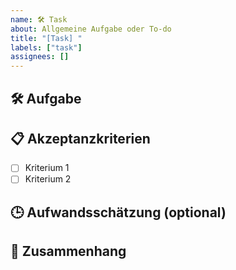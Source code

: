 ```yaml
---
name: 🛠️ Task
about: Allgemeine Aufgabe oder To-do
title: "[Task] "
labels: ["task"]
assignees: []
---
```


## 🛠️ Aufgabe

<!-- Beschreibe die Aufgabe kurz und prägnant. -->

## 📋 Akzeptanzkriterien

<!-- Wann ist diese Aufgabe erledigt? -->

- [ ] Kriterium 1
- [ ] Kriterium 2

## 🕒 Aufwandsschätzung (optional)

<!-- Z. B. in Stunden oder Komplexitätspunkte -->

## 🔗 Zusammenhang

<!-- Verlinke zugehörige Issues oder PRs -->

